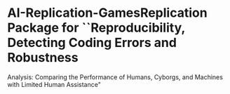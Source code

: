 # AI-Replication-GamesReplication Package for ``Reproducibility, Detecting Coding Errors and Robustness
Analysis: Comparing the Performance of Humans, Cyborgs, and
Machines with Limited Human Assistance"